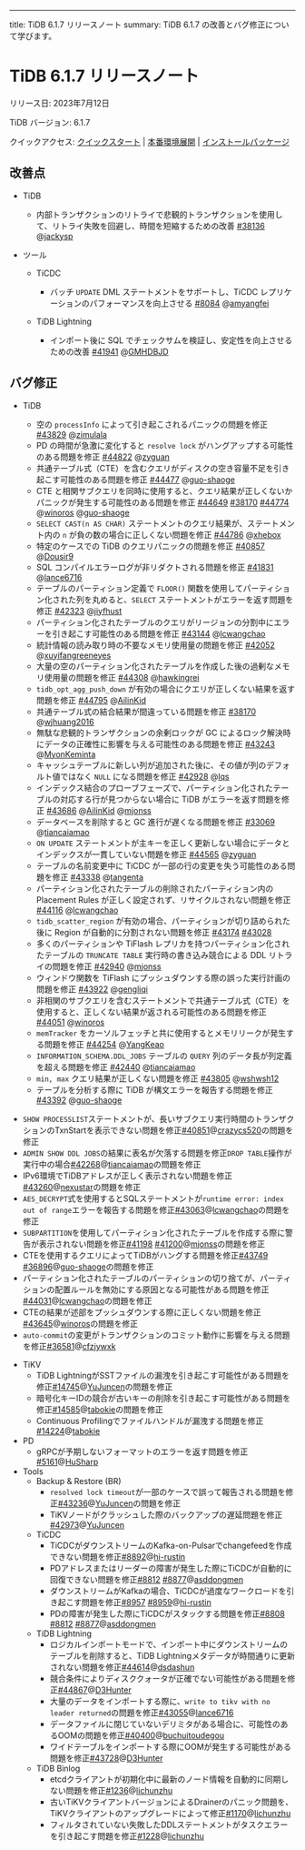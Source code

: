 ---
title: TiDB 6.1.7 リリースノート
summary: TiDB 6.1.7 の改善とバグ修正について学びます。

# TiDB 6.1.7 リリースノート

リリース日: 2023年7月12日

TiDB バージョン: 6.1.7

クイックアクセス: [クイックスタート](https://docs.pingcap.com/tidb/v6.1/quick-start-with-tidb) | [本番環境展開](https://docs.pingcap.com/tidb/v6.1/production-deployment-using-tiup) | [インストールパッケージ](https://www.pingcap.com/download/?version=v6.1.7#version-list)

## 改善点

+ TiDB

    - 内部トランザクションのリトライで悲観的トランザクションを使用して、リトライ失敗を回避し、時間を短縮するための改善 [#38136](https://github.com/pingcap/tidb/issues/38136) @[jackysp](https://github.com/jackysp)

+ ツール

    + TiCDC

        - バッチ `UPDATE` DML ステートメントをサポートし、TiCDC レプリケーションのパフォーマンスを向上させる [#8084](https://github.com/pingcap/tiflow/issues/8084) @[amyangfei](https://github.com/amyangfei)

    + TiDB Lightning

        - インポート後に SQL でチェックサムを検証し、安定性を向上させるための改善 [#41941](https://github.com/pingcap/tidb/issues/41941) @[GMHDBJD](https://github.com/GMHDBJD)

## バグ修正

+ TiDB

    - 空の `processInfo` によって引き起こされるパニックの問題を修正 [#43829](https://github.com/pingcap/tidb/issues/43829) @[zimulala](https://github.com/zimulala)
    - PD の時間が急激に変化すると `resolve lock` がハングアップする可能性のある問題を修正 [#44822](https://github.com/pingcap/tidb/issues/44822) @[zyguan](https://github.com/zyguan)
    - 共通テーブル式（CTE）を含むクエリがディスクの空き容量不足を引き起こす可能性のある問題を修正 [#44477](https://github.com/pingcap/tidb/issues/44477) @[guo-shaoge](https://github.com/guo-shaoge)
    - CTE と相関サブクエリを同時に使用すると、クエリ結果が正しくないかパニックが発生する可能性のある問題を修正 [#44649](https://github.com/pingcap/tidb/issues/44649) [#38170](https://github.com/pingcap/tidb/issues/38170) [#44774](https://github.com/pingcap/tidb/issues/44774) @[winoros](https://github.com/winoros) @[guo-shaoge](https://github.com/guo-shaoge)
    - `SELECT CAST(n AS CHAR)` ステートメントのクエリ結果が、ステートメント内の `n` が負の数の場合に正しくない問題を修正 [#44786](https://github.com/pingcap/tidb/issues/44786) @[xhebox](https://github.com/xhebox)
    - 特定のケースでの TiDB のクエリパニックの問題を修正 [#40857](https://github.com/pingcap/tidb/issues/40857) @[Dousir9](https://github.com/Dousir9)
    - SQL コンパイルエラーログが非リダクトされる問題を修正 [#41831](https://github.com/pingcap/tidb/issues/41831) @[lance6716](https://github.com/lance6716)
    - テーブルのパーティション定義で `FLOOR()` 関数を使用してパーティション化された列を丸めると、`SELECT` ステートメントがエラーを返す問題を修正 [#42323](https://github.com/pingcap/tidb/issues/42323) @[jiyfhust](https://github.com/jiyfhust)
    - パーティション化されたテーブルのクエリがリージョンの分割中にエラーを引き起こす可能性のある問題を修正 [#43144](https://github.com/pingcap/tidb/issues/43144) @[lcwangchao](https://github.com/lcwangchao)
    - 統計情報の読み取り時の不要なメモリ使用量の問題を修正 [#42052](https://github.com/pingcap/tidb/issues/42052) @[xuyifangreeneyes](https://github.com/xuyifangreeneyes)
    - 大量の空のパーティション化されたテーブルを作成した後の過剰なメモリ使用量の問題を修正 [#44308](https://github.com/pingcap/tidb/issues/44308) @[hawkingrei](https://github.com/hawkingrei)
    - `tidb_opt_agg_push_down` が有効の場合にクエリが正しくない結果を返す問題を修正 [#44795](https://github.com/pingcap/tidb/issues/44795) @[AilinKid](https://github.com/AilinKid)
    - 共通テーブル式の結合結果が間違っている問題を修正 [#38170](https://github.com/pingcap/tidb/issues/38170) @[wjhuang2016](https://github.com/wjhuang2016)
    - 無駄な悲観的トランザクションの余剰ロックが GC によるロック解決時にデータの正確性に影響を与える可能性のある問題を修正 [#43243](https://github.com/pingcap/tidb/issues/43243) @[MyonKeminta](https://github.com/MyonKeminta)
    - キャッシュテーブルに新しい列が追加された後に、その値が列のデフォルト値ではなく `NULL` になる問題を修正 [#42928](https://github.com/pingcap/tidb/issues/42928) @[lqs](https://github.com/lqs)
    - インデックス結合のプローブフェーズで、パーティション化されたテーブルの対応する行が見つからない場合に TiDB がエラーを返す問題を修正 [#43686](https://github.com/pingcap/tidb/issues/43686) @[AilinKid](https://github.com/AilinKid) @[mjonss](https://github.com/mjonss)
    - データベースを削除すると GC 進行が遅くなる問題を修正 [#33069](https://github.com/pingcap/tidb/issues/33069) @[tiancaiamao](https://github.com/tiancaiamao)
    - `ON UPDATE` ステートメントが主キーを正しく更新しない場合にデータとインデックスが一貫していない問題を修正 [#44565](https://github.com/pingcap/tidb/issues/44565) @[zyguan](https://github.com/zyguan)
    - テーブルの名前変更中に TiCDC が一部の行の変更を失う可能性のある問題を修正 [#43338](https://github.com/pingcap/tidb/issues/43338) @[tangenta](https://github.com/tangenta)
    - パーティション化されたテーブルの削除されたパーティション内の Placement Rules が正しく設定されず、リサイクルされない問題を修正 [#44116](https://github.com/pingcap/tidb/issues/44116) @[lcwangchao](https://github.com/lcwangchao)
    - `tidb_scatter_region` が有効の場合、パーティションが切り詰められた後に Region が自動的に分割されない問題を修正 [#43174](https://github.com/pingcap/tidb/issues/43174) [#43028](https://github.com/pingcap/tidb/issues/43028)
    - 多くのパーティションや TiFlash レプリカを持つパーティション化されたテーブルの `TRUNCATE TABLE` 実行時の書き込み競合による DDL リトライの問題を修正 [#42940](https://github.com/pingcap/tidb/issues/42940) @[mjonss](https://github.com/mjonss)
    - ウィンドウ関数を TiFlash にプッシュダウンする際の誤った実行計画の問題を修正 [#43922](https://github.com/pingcap/tidb/issues/43922) @[gengliqi](https://github.com/gengliqi)
    - 非相関のサブクエリを含むステートメントで共通テーブル式（CTE）を使用すると、正しくない結果が返される可能性のある問題を修正 [#44051](https://github.com/pingcap/tidb/issues/44051) @[winoros](https://github.com/winoros)
    - `memTracker` をカーソルフェッチと共に使用するとメモリリークが発生する問題を修正 [#44254](https://github.com/pingcap/tidb/issues/44254) @[YangKeao](https://github.com/YangKeao)
    - `INFORMATION_SCHEMA.DDL_JOBS` テーブルの `QUERY` 列のデータ長が列定義を超える問題を修正 [#42440](https://github.com/pingcap/tidb/issues/42440) @[tiancaiamao](https://github.com/tiancaiamao)
    - `min, max` クエリ結果が正しくない問題を修正 [#43805](https://github.com/pingcap/tidb/issues/43805) @[wshwsh12](https://github.com/wshwsh12)
    - テーブルを分析する際に TiDB が構文エラーを報告する問題を修正 [#43392](https://github.com/pingcap/tidb/issues/43392) @[guo-shaoge](https://github.com/guo-shaoge)
- `SHOW PROCESSLIST`ステートメントが、長いサブクエリ実行時間のトランザクションのTxnStartを表示できない問題を修正[#40851](https://github.com/pingcap/tidb/issues/40851)@[crazycs520](https://github.com/crazycs520)の問題を修正
- `ADMIN SHOW DDL JOBS`の結果に表名が欠落する問題を修正`DROP TABLE`操作が実行中の場合[#42268](https://github.com/pingcap/tidb/issues/42268)@[tiancaiamao](https://github.com/tiancaiamao)の問題を修正
- IPv6環境でTiDBアドレスが正しく表示されない問題を修正[#43260](https://github.com/pingcap/tidb/issues/43260)@[nexustar](https://github.com/nexustar)の問題を修正
- `AES_DECRYPT`式を使用するとSQLステートメントが`runtime error: index out of range`エラーを報告する問題を修正[#43063](https://github.com/pingcap/tidb/issues/43063)@[lcwangchao](https://github.com/lcwangchao)の問題を修正
- `SUBPARTITION`を使用してパーティション化されたテーブルを作成する際に警告が表示されない問題を修正[#41198](https://github.com/pingcap/tidb/issues/41198) [#41200](https://github.com/pingcap/tidb/issues/41200)@[mjonss](https://github.com/mjonss)の問題を修正
- CTEを使用するクエリによってTiDBがハングする問題を修正[#43749](https://github.com/pingcap/tidb/issues/43749) [#36896](https://github.com/pingcap/tidb/issues/36896)@[guo-shaoge](https://github.com/guo-shaoge)の問題を修正
- パーティション化されたテーブルのパーティションの切り捨てが、パーティションの配置ルールを無効にする原因となる可能性がある問題を修正[#44031](https://github.com/pingcap/tidb/issues/44031)@[lcwangchao](https://github.com/lcwangchao)の問題を修正
- CTEの結果が述部をプッシュダウンする際に正しくない問題を修正[#43645](https://github.com/pingcap/tidb/issues/43645)@[winoros](https://github.com/winoros)の問題を修正
- `auto-commit`の変更がトランザクションのコミット動作に影響を与える問題を修正[#36581](https://github.com/pingcap/tidb/issues/36581)@[cfzjywxk](https://github.com/cfzjywxk)
+ TiKV
    - TiDB LightningがSSTファイルの漏洩を引き起こす可能性がある問題を修正[#14745](https://github.com/tikv/tikv/issues/14745)@[YuJuncen](https://github.com/YuJuncen)の問題を修正
    - 暗号化キーIDの競合が古いキーの削除を引き起こす可能性がある問題を修正[#14585](https://github.com/tikv/tikv/issues/14585)@[tabokie](https://github.com/tabokie)の問題を修正
    - Continuous Profilingでファイルハンドルが漏洩する問題を修正[#14224](https://github.com/tikv/tikv/issues/14224)@[tabokie](https://github.com/tabokie)
+ PD
    - gRPCが予期しないフォーマットのエラーを返す問題を修正[#5161](https://github.com/tikv/pd/issues/5161)@[HuSharp](https://github.com/HuSharp)
+ Tools
    + Backup & Restore (BR)
        - `resolved lock timeout`が一部のケースで誤って報告される問題を修正[#43236](https://github.com/pingcap/tidb/issues/43236)@[YuJuncen](https://github.com/YuJuncen)の問題を修正
        - TiKVノードがクラッシュした際のバックアップの遅延問題を修正[#42973](https://github.com/pingcap/tidb/issues/42973)@[YuJuncen](https://github.com/YuJuncen)
    + TiCDC
        - TiCDCがダウンストリームのKafka-on-Pulsarでchangefeedを作成できない問題を修正[#8892](https://github.com/pingcap/tiflow/issues/8892)@[hi-rustin](https://github.com/hi-rustin)
        - PDアドレスまたはリーダーの障害が発生した際にTiCDCが自動的に回復できない問題を修正[#8812](https://github.com/pingcap/tiflow/issues/8812) [#8877](https://github.com/pingcap/tiflow/issues/8877)@[asddongmen](https://github.com/asddongmen)
        - ダウンストリームがKafkaの場合、TiCDCが過度なワークロードを引き起こす問題を修正[#8957](https://github.com/pingcap/tiflow/issues/8957) [#8959](https://github.com/pingcap/tiflow/issues/8959)@[hi-rustin](https://github.com/hi-rustin)
        - PDの障害が発生した際にTiCDCがスタックする問題を修正[#8808](https://github.com/pingcap/tiflow/issues/8808) [#8812](https://github.com/pingcap/tiflow/issues/8812) [#8877](https://github.com/pingcap/tiflow/issues/8877)@[asddongmen](https://github.com/asddongmen)
    + TiDB Lightning
        - ロジカルインポートモードで、インポート中にダウンストリームのテーブルを削除すると、TiDB Lightningメタデータが時間通りに更新されない問題を修正[#44614](https://github.com/pingcap/tidb/issues/44614)@[dsdashun](https://github.com/dsdashun)
        - 競合条件によりディスククォータが正確でない可能性がある問題を修正[#44867](https://github.com/pingcap/tidb/issues/44867)@[D3Hunter](https://github.com/D3Hunter)
        - 大量のデータをインポートする際に、`write to tikv with no leader returned`の問題を修正[#43055](https://github.com/pingcap/tidb/issues/43055)@[lance6716](https://github.com/lance6716)
        - データファイルに閉じていないデリミタがある場合に、可能性のあるOOMの問題を修正[#40400](https://github.com/pingcap/tidb/issues/40400)@[buchuitoudegou](https://github.com/buchuitoudegou)
        - ワイドテーブルをインポートする際にOOMが発生する可能性がある問題を修正[#43728](https://github.com/pingcap/tidb/issues/43728)@[D3Hunter](https://github.com/D3Hunter)
    + TiDB Binlog
        - etcdクライアントが初期化中に最新のノード情報を自動的に同期しない問題を修正[#1236](https://github.com/pingcap/tidb-binlog/issues/1236)@[lichunzhu](https://github.com/lichunzhu)
        - 古いTiKVクライアントバージョンによるDrainerのパニック問題を、TiKVクライアントのアップグレードによって修正[#1170](https://github.com/pingcap/tidb-binlog/issues/1170)@[lichunzhu](https://github.com/lichunzhu)
        - フィルタされていない失敗したDDLステートメントがタスクエラーを引き起こす問題を修正[#1228](https://github.com/pingcap/tidb-binlog/issues/1228)@[lichunzhu](https://github.com/lichunzhu)